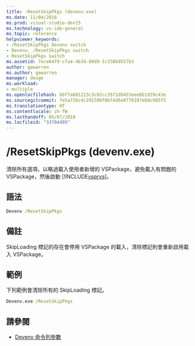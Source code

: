 ```yaml
---
title: -ResetSkipPkgs (devenv.exe)
ms.date: 11/04/2016
ms.prod: visual-studio-dev15
ms.technology: vs-ide-general
ms.topic: reference
helpviewer_keywords:
- /ResetSkipPkgs Devenv switch
- Devenv, /ResetSkipPkgs switch
- ResetSkipPkgs switch
ms.assetid: 7ece64f9-cfa4-4b34-b0d9-1c338b9557b3
author: gewarren
ms.author: gewarren
manager: douge
ms.workload:
- multiple
ms.openlocfilehash: bbf7a601213c3c02cc35f2d9453eee6b1d39c43e
ms.sourcegitcommit: fe5a72bc4c291500f0bf4d6e0778107eb8c905f5
ms.translationtype: HT
ms.contentlocale: zh-TW
ms.lasthandoff: 05/07/2018
ms.locfileid: "33704495"
---
```

# <a name="resetskippkgs-devenvexe"></a>/ResetSkipPkgs (devenv.exe)
清除所有選項，以略過載入使用者新增的 VSPackage，避免載入有問題的 VSPackage，然後啟動 [!INCLUDE[vsprvs](../../code-quality/includes/vsprvs_md.md)]。

## <a name="syntax"></a>語法

```cmd
Devenv /ResetSkipPkgs
```

## <a name="remarks"></a>備註
 SkipLoading 標記的存在會停用 VSPackage 的載入，清除標記則會重新啟用載入 VSPackage。

## <a name="example"></a>範例
 下列範例會清除所有的 SkipLoading 標記。

```cmd
Devenv.exe /ResetSkipPkgs
```

## <a name="see-also"></a>請參閱

- [Devenv 命令列參數](../../ide/reference/devenv-command-line-switches.md)